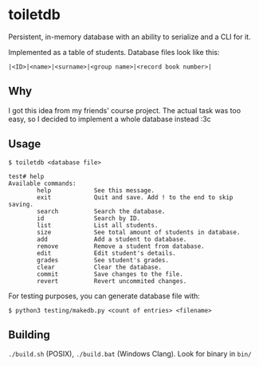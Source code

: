 # toiletdb

Persistent, in-memory database with an ability to serialize and a CLI for it.

Implemented as a table of students. Database files look like this:
```
|<ID>|<name>|<surname>|<group name>|<record book number>|
```

## Why

I got this idea from my friends' course project.
The actual task was too easy, so I decided to implement a whole database instead :3c

## Usage

```console
$ toiletdb <database file>
```

```console
test# help
Available commands:
        help            See this message.
        exit            Quit and save. Add ! to the end to skip saving.
        search          Search the database.
        id              Search by ID.
        list            List all students.
        size            See total amount of students in database.
        add             Add a student to database.
        remove          Remove a student from database.
        edit            Edit student's details.
        grades          See student's grades.
        clear           Clear the database.
        commit          Save changes to the file.
        revert          Revert uncommited changes.
```

For testing purposes, you can generate database file with:
```console
$ python3 testing/makedb.py <count of entries> <filename>
```

## Building

`./build.sh` (POSIX), `./build.bat` (Windows Clang). Look for binary in `bin/`
